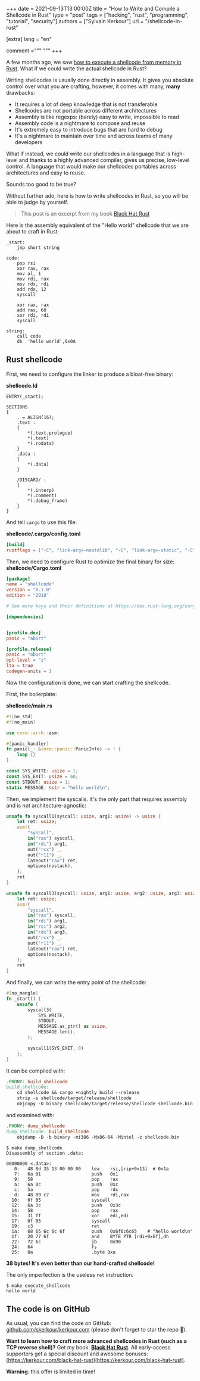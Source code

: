 +++
date = 2021-09-13T13:00:00Z
title = "How to Write and Compile a Shellcode in Rust"
type = "post"
tags = ["hacking", "rust", "programming", "tutorial", "security"]
authors = ["Sylvain Kerkour"]
url = "/shellcode-in-rust"


[extra]
lang = "en"

comment ="""
"""
+++

A few months ago, we saw [how to execute a shellcode from memory in Rust](https://kerkour.com/rust-execute-from-memory/). What if we could write the actual shellcode in Rust?

Writing shellcodes is usually done directly in assembly. It gives you absolute control over what you are crafting, however, it comes with many, **many** drawbacks:
- It requires a lot of deep knowledge that is not transferable
- Shellcodes are not portable across different architectures
- Assembly is like regexps: (barely) easy to write, impossible to read
- Assembly code is a nightmare to compose and reuse
- It's extremely easy to introduce bugs that are hard to debug
- It's a nightmare to maintain over time and across teams of many developers

<!-- TODO: trouver d'autres drawbacks -->

What if instead, we could write our shellcodes in a language that is high-level and thanks to a highly advanced compiler, gives us precise, low-level control. A language that would make our shellcodes portables across architectures and easy to reuse.

Sounds too good to be true?

Without further ado, here is how to write shellcodes in Rust, so you will be able to judge by yourself.

> This post is an excerpt from my book [Black Hat Rust](https://kerkour.com/black-hat-rust)


Here is the assembly equivalent of the "Hello world" shellcode that we are about to craft in Rust:
```assembly
_start:
    jmp short string

code:
    pop rsi
    xor rax, rax
    mov al, 1
    mov rdi, rax
    mov rdx, rdi
    add rdx, 12
    syscall

    xor rax, rax
    add rax, 60
    xor rdi, rdi
    syscall

string:
    call code
    db  'hello world',0x0A
```


## Rust shellcode

First, we need to configure the linker to produce a bloat-free binary:

**shellcode.ld**
```ld
ENTRY(_start);

SECTIONS
{
	. = ALIGN(16);
	.text :
	{
		*(.text.prologue)
		*(.text)
		*(.rodata)
	}
	.data :
	{
		*(.data)
	}

	/DISCARD/ :
	{
		*(.interp)
		*(.comment)
		*(.debug_frame)
	}
}
```

And tell `cargo` to use this file:

**shellcode/.cargo/config.toml**
```toml
[build]
rustflags = ["-C", "link-arg=-nostdlib", "-C", "link-arg=-static", "-C", "link-arg=-Wl,-T./shellcode.ld,--build-id=none", "-C", "relocation-model=pic"]
```

Then, we need to configure Rust to optimize the final binary for size:
**shellcode/Cargo.toml**
```toml
[package]
name = "shellcode"
version = "0.1.0"
edition = "2018"

# See more keys and their definitions at https://doc.rust-lang.org/cargo/reference/manifest.html

[dependencies]


[profile.dev]
panic = "abort"

[profile.release]
panic = "abort"
opt-level = "z"
lto = true
codegen-units = 1
```

Now the configuration is done, we can start crafting the shellcode.

First, the boilerplate:

**shellcode/main.rs**
```rust
#![no_std]
#![no_main]

use core::arch::asm;

#[panic_handler]
fn panic(_: &core::panic::PanicInfo) -> ! {
    loop {}
}

const SYS_WRITE: usize = 1;
const SYS_EXIT: usize = 60;
const STDOUT: usize = 1;
static MESSAGE: &str = "hello world\n";
```

Then, we implement the syscalls. It's the only part that requires assembly and is not architecture-agnostic:
```rust
unsafe fn syscall1(syscall: usize, arg1: usize) -> usize {
    let ret: usize;
    asm!(
        "syscall",
        in("rax") syscall,
        in("rdi") arg1,
        out("rcx") _,
        out("r11") _,
        lateout("rax") ret,
        options(nostack),
    );
    ret
}

unsafe fn syscall3(syscall: usize, arg1: usize, arg2: usize, arg3: usize) -> usize {
    let ret: usize;
    asm!(
        "syscall",
        in("rax") syscall,
        in("rdi") arg1,
        in("rsi") arg2,
        in("rdx") arg3,
        out("rcx") _,
        out("r11") _,
        lateout("rax") ret,
        options(nostack),
    );
    ret
}
```

And finally, we can write the entry point of the shellcode:
```rust
#[no_mangle]
fn _start() {
    unsafe {
        syscall3(
            SYS_WRITE,
            STDOUT,
            MESSAGE.as_ptr() as usize,
            MESSAGE.len(),
        );

        syscall1(SYS_EXIT, 0)
    };
}
```

It can be compiled with:
```makefile
.PHONY: build_shellcode
build_shellcode:
	cd shellcode && cargo +nightly build --release
	strip -s shellcode/target/release/shellcode
	objcopy -O binary shellcode/target/release/shellcode shellcode.bin
```

and examined with:
```makefile
.PHONY: dump_shellcode
dump_shellcode: build_shellcode
	objdump -D -b binary -mi386 -Mx86-64 -Mintel -z shellcode.bin
```

```shell
$ make dump_shellcode
Disassembly of section .data:

00000000 <.data>:
   0:   48 8d 35 13 00 00 00    lea    rsi,[rip+0x13]  # 0x1a
   7:   6a 01                   push   0x1
   9:   58                      pop    rax
   a:   6a 0c                   push   0xc
   c:   5a                      pop    rdx
   d:   48 89 c7                mov    rdi,rax
  10:   0f 05                   syscall
  12:   6a 3c                   push   0x3c
  14:   58                      pop    rax
  15:   31 ff                   xor    edi,edi
  17:   0f 05                   syscall
  19:   c3                      ret
  1a:   68 65 6c 6c 6f          push   0x6f6c6c65    # "hello world\n"
  1f:   20 77 6f                and    BYTE PTR [rdi+0x6f],dh
  22:   72 6c                   jb     0x90
  24:   64                      fs
  25:   0a                      .byte 0xa
```

**38 bytes! It's even better than our hand-crafted shellcode!**

The only imperfection is the useless `ret` instruction.

```shell
$ make execute_shellcode
hello world
```

## The code is on GitHub

As usual, you can find the code on GitHub: [github.com/skerkour/kerkour.com](https://github.com/skerkour/kerkour.com/tree/main/blog/2021/rust_shellcode) (please don't forget to star the repo 🙏).



**Want to learn how to craft more advanced shellcodes in Rust (such as a TCP reverse shell)?** Get my book: **[Black Hat Rust](https://kerkour.com/black-hat-rust)**. All early-access supporters get a special discount and awesome bonuses: [https://kerkour.com/black-hat-rust](https://kerkour.com/black-hat-rust).

**Warning**: this offer is limited in time!
